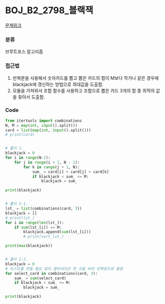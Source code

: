 # BOJ_B2_2798_블랙잭

[문제링크](https://www.acmicpc.net/problem/2798)


### 분류
브루트포스 알고리즘


### 접근법
1. 반복문을 사용해서 숫자카드를 뽑고 뽑은 카드의 합이 M보다 작거나 같은 경우에 blackjack에 갱신하는 방법으로 최대값을 도출함.
2. 모듈을 가져와서 조합 함수를 사용하고 조합으로 뽑은 카드 3개의 합 중 최적의 값을 찾아서 도출함.


### Code
```python
from itertools import combinations
N, M = map(int, input().split())
card = list(map(int, input().split()))
# print(card)


# 풀이 1.
blackjack = 0
for i in range(N-2):
    for j in range(i + 1, N - 1):
        for k in range(j + 1, N):
            sum_ = card[i] + card[j] + card[k]
            if blackjack < sum_ <= M:
                blackjack = sum_

print(blackjack)


# 풀이 2-1.
lst_ = list(combinations(card, 3))
blackjack = []
# print(lst_)
for i in range(len(lst_)):
    if sum(lst_[i]) <= M:
        blackjack.append(sum(lst_[i]))
        # print(sort_lst_)

print(max(blackjack))


# 풀이 2-2.
blackjack = 0
# 리스트를 만들 필요 없이 콤비네이션 한 것을 바로 반복문으로 돌림
for select_card in combinations(card, 3):
    sum_ = sum(select_card)
    if blackjack < sum_ <= M:
        blackjack = sum_

print(blackjack)
```